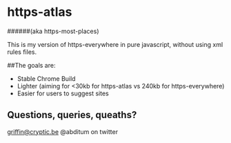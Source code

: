 # https-atlas
######(aka https-most-places)

This is my version of https-everywhere in pure javascript, without using xml
rules files.

##The goals are:
* Stable Chrome Build
* Lighter (aiming for <30kb for https-atlas vs 240kb for https-everywhere)
* Easier for users to suggest sites

## Questions, queries, queaths?
griffin@cryptic.be
@abditum on twitter